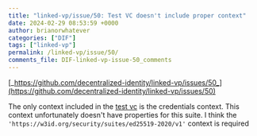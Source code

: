 ```yaml
---
title: "linked-vp/issue/50: Test VC doesn't include proper context"
date: 2024-02-29 08:53:59 +0000
author: brianorwhatever
categories: ["DIF"]
tags: ["linked-vp"]
permalink: /linked-vp/issue/50/
comments_file: DIF-linked-vp-issue-50_comments
---
```


[_https://github.com/decentralized-identity/linked-vp/issues/50_](https://github.com/decentralized-identity/linked-vp/issues/50)

The only context included in the [test vc](https://github.com/w3c/vc-di-ed25519signature2020-test-suite/blob/8a18d629d472bb35f4d0f9f5b9709f206f2cb8f5/tests/vc-generator/testVc.js#L2) is the credentials context. This context unfortunately doesn't have properties for this suite. I think the `'https://w3id.org/security/suites/ed25519-2020/v1'` context is required